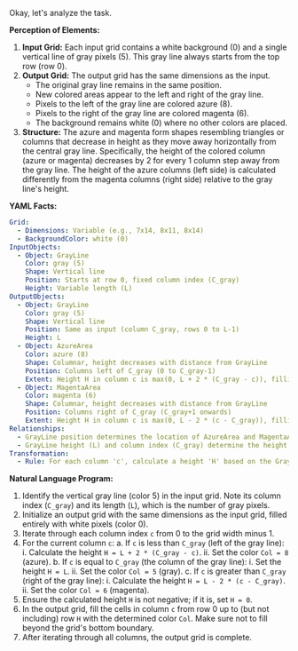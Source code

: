 Okay, let's analyze the task.

**Perception of Elements:**

1.  **Input Grid:** Each input grid contains a white background (0) and a single vertical line of gray pixels (5). This gray line always starts from the top row (row 0).
2.  **Output Grid:** The output grid has the same dimensions as the input.
    *   The original gray line remains in the same position.
    *   New colored areas appear to the left and right of the gray line.
    *   Pixels to the left of the gray line are colored azure (8).
    *   Pixels to the right of the gray line are colored magenta (6).
    *   The background remains white (0) where no other colors are placed.
3.  **Structure:** The azure and magenta form shapes resembling triangles or columns that decrease in height as they move away horizontally from the central gray line. Specifically, the height of the colored column (azure or magenta) decreases by 2 for every 1 column step away from the gray line. The height of the azure columns (left side) is calculated differently from the magenta columns (right side) relative to the gray line's height.

**YAML Facts:**


```yaml
Grid:
  - Dimensions: Variable (e.g., 7x14, 8x11, 8x14)
  - BackgroundColor: white (0)
InputObjects:
  - Object: GrayLine
    Color: gray (5)
    Shape: Vertical line
    Position: Starts at row 0, fixed column index (C_gray)
    Height: Variable length (L)
OutputObjects:
  - Object: GrayLine
    Color: gray (5)
    Shape: Vertical line
    Position: Same as input (column C_gray, rows 0 to L-1)
    Height: L
  - Object: AzureArea
    Color: azure (8)
    Shape: Columnar, height decreases with distance from GrayLine
    Position: Columns left of C_gray (0 to C_gray-1)
    Extent: Height H in column c is max(0, L + 2 * (C_gray - c)), filling rows 0 to H-1
  - Object: MagentaArea
    Color: magenta (6)
    Shape: Columnar, height decreases with distance from GrayLine
    Position: Columns right of C_gray (C_gray+1 onwards)
    Extent: Height H in column c is max(0, L - 2 * (c - C_gray)), filling rows 0 to H-1
Relationships:
  - GrayLine position determines the location of AzureArea and MagentaArea.
  - GrayLine height (L) and column index (C_gray) determine the height of each column in AzureArea and MagentaArea.
Transformation:
  - Rule: For each column 'c', calculate a height 'H' based on the GrayLine's properties (L, C_gray) and the column's distance from C_gray. Fill the column 'c' from row 0 up to row H-1 with a specific color (azure if c < C_gray, gray if c == C_gray, magenta if c > C_gray).
```


**Natural Language Program:**

1.  Identify the vertical gray line (color 5) in the input grid. Note its column index (`C_gray`) and its length (`L`), which is the number of gray pixels.
2.  Initialize an output grid with the same dimensions as the input grid, filled entirely with white pixels (color 0).
3.  Iterate through each column index `c` from 0 to the grid width minus 1.
4.  For the current column `c`:
    a.  If `c` is less than `C_gray` (left of the gray line):
        i.  Calculate the height `H = L + 2 * (C_gray - c)`.
        ii. Set the color `Col = 8` (azure).
    b.  If `c` is equal to `C_gray` (the column of the gray line):
        i.  Set the height `H = L`.
        ii. Set the color `Col = 5` (gray).
    c.  If `c` is greater than `C_gray` (right of the gray line):
        i.  Calculate the height `H = L - 2 * (c - C_gray)`.
        ii. Set the color `Col = 6` (magenta).
5.  Ensure the calculated height `H` is not negative; if it is, set `H = 0`.
6.  In the output grid, fill the cells in column `c` from row 0 up to (but not including) row `H` with the determined color `Col`. Make sure not to fill beyond the grid's bottom boundary.
7.  After iterating through all columns, the output grid is complete.